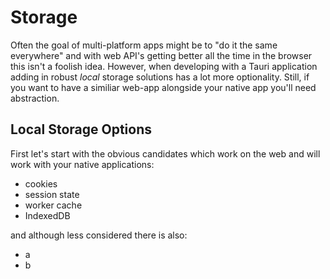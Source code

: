 # Storage

Often the goal of multi-platform apps might be to "do it the same everywhere" and with web API's getting better all the time in the browser this isn't a foolish idea. However, when developing with a Tauri application adding in robust _local_ storage solutions has a lot more optionality. Still, if you want to have a similiar web-app alongside your native app you'll need abstraction.

## Local Storage Options

First let's start with the obvious candidates which work on the web and will work with your native applications:

- cookies
- session state
- worker cache
- IndexedDB

and although less considered there is also:

- a
- b
